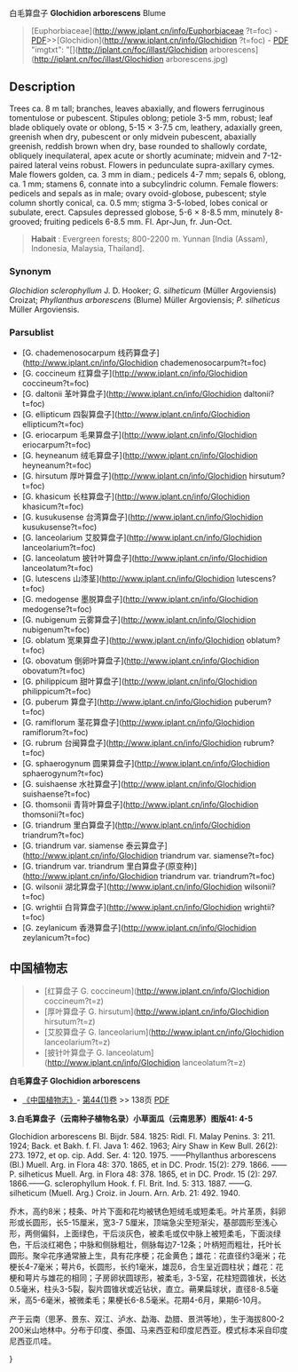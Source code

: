 白毛算盘子 **Glochidion arborescens** Blume

> [Euphorbiaceae](http://www.iplant.cn/info/Euphorbiaceae ?t=foc) - [PDF](http://iplant.cn/foc/pdf/Euphorbiaceae.pdf)>>[Glochidion](http://www.iplant.cn/info/Glochidion ?t=foc) - [PDF](http://www.iplant.cn/foc/pdf/Glochidion.pdf)
  "imgtxt": "[](http://iplant.cn/foc/illast/Glochidion arborescens](http://iplant.cn/foc/illast/Glochidion arborescens.jpg)

## Description

Trees ca. 8 m tall; branches, leaves abaxially, and flowers ferruginous tomentulose or pubescent. Stipules oblong; petiole 3-5 mm, robust; leaf blade obliquely ovate or oblong, 5-15 × 3-7.5 cm, leathery, adaxially green, greenish when dry, pubescent or only midvein pubescent, abaxially greenish, reddish brown when dry, base rounded to shallowly cordate, obliquely inequilateral, apex acute or shortly acuminate; midvein and 7-12-paired lateral veins robust. Flowers in pedunculate supra-axillary cymes. Male flowers golden, ca. 3 mm in diam.; pedicels 4-7 mm; sepals 6, oblong, ca. 1 mm; stamens 6, connate into a subcylindric column. Female flowers: pedicels and sepals as in male; ovary ovoid-globose, pubescent; style column shortly conical, ca. 0.5 mm; stigma 3-5-lobed, lobes conical or subulate, erect. Capsules depressed globose, 5-6 × 8-8.5 mm, minutely 8-grooved; fruiting pedicels 6-8.5 mm. Fl. Apr-Jun, fr. Jun-Oct.

> **Habait** : 
> Evergreen forests; 800-2200 m. Yunnan [India (Assam), Indonesia, Malaysia, Thailand].

### Synonym
*Glochidion sclerophyllum* J. D. Hooker; *G. silheticum* (Müller Argoviensis) Croizat; *Phyllanthus arborescens* (Blume) Müller Argoviensis; *P. silheticus* Müller Argoviensis.

### Parsublist

* [G.  chademenosocarpum  线药算盘子](http://www.iplant.cn/info/Glochidion chademenosocarpum?t=foc)
* [G.  coccineum  红算盘子](http://www.iplant.cn/info/Glochidion coccineum?t=foc)
* [G.  daltonii  革叶算盘子](http://www.iplant.cn/info/Glochidion daltonii?t=foc)
* [G.  ellipticum  四裂算盘子](http://www.iplant.cn/info/Glochidion ellipticum?t=foc)
* [G.  eriocarpum  毛果算盘子](http://www.iplant.cn/info/Glochidion eriocarpum?t=foc)
* [G.  heyneanum  绒毛算盘子](http://www.iplant.cn/info/Glochidion heyneanum?t=foc)
* [G.  hirsutum  厚叶算盘子](http://www.iplant.cn/info/Glochidion hirsutum?t=foc)
* [G.  khasicum  长柱算盘子](http://www.iplant.cn/info/Glochidion khasicum?t=foc)
* [G.  kusukusense  台湾算盘子](http://www.iplant.cn/info/Glochidion kusukusense?t=foc)
* [G.  lanceolarium  艾胶算盘子](http://www.iplant.cn/info/Glochidion lanceolarium?t=foc)
* [G.  lanceolatum  披针叶算盘子](http://www.iplant.cn/info/Glochidion lanceolatum?t=foc)
* [G.  lutescens  山漆茎](http://www.iplant.cn/info/Glochidion lutescens?t=foc)
* [G.  medogense  墨脱算盘子](http://www.iplant.cn/info/Glochidion medogense?t=foc)
* [G.  nubigenum  云雾算盘子](http://www.iplant.cn/info/Glochidion nubigenum?t=foc)
* [G.  oblatum  宽果算盘子](http://www.iplant.cn/info/Glochidion oblatum?t=foc)
* [G.  obovatum  倒卵叶算盘子](http://www.iplant.cn/info/Glochidion obovatum?t=foc)
* [G.  philippicum  甜叶算盘子](http://www.iplant.cn/info/Glochidion philippicum?t=foc)
* [G.  puberum  算盘子](http://www.iplant.cn/info/Glochidion puberum?t=foc)
* [G.  ramiflorum  茎花算盘子](http://www.iplant.cn/info/Glochidion ramiflorum?t=foc)
* [G.  rubrum  台闽算盘子](http://www.iplant.cn/info/Glochidion rubrum?t=foc)
* [G.  sphaerogynum  圆果算盘子](http://www.iplant.cn/info/Glochidion sphaerogynum?t=foc)
* [G.  suishaense  水社算盘子](http://www.iplant.cn/info/Glochidion suishaense?t=foc)
* [G.  thomsonii  青背叶算盘子](http://www.iplant.cn/info/Glochidion thomsonii?t=foc)
* [G.  triandrum  里白算盘子](http://www.iplant.cn/info/Glochidion triandrum?t=foc)
* [G.  triandrum var. siamense  泰云算盘子](http://www.iplant.cn/info/Glochidion triandrum var. siamense?t=foc)
* [G.  triandrum var. triandrum  里白算盘子(原变种)](http://www.iplant.cn/info/Glochidion triandrum var. triandrum?t=foc)
* [G.  wilsonii  湖北算盘子](http://www.iplant.cn/info/Glochidion wilsonii?t=foc)
* [G.  wrightii  白背算盘子](http://www.iplant.cn/info/Glochidion wrightii?t=foc)
* [G.  zeylanicum  香港算盘子](http://www.iplant.cn/info/Glochidion zeylanicum?t=foc)

## 中国植物志

> * [红算盘子  G.  coccineum](http://www.iplant.cn/info/Glochidion coccineum?t=z)
> * [厚叶算盘子  G.  hirsutum](http://www.iplant.cn/info/Glochidion hirsutum?t=z)
> * [艾胶算盘子  G.  lanceolarium](http://www.iplant.cn/info/Glochidion lanceolarium?t=z)
> * [披针叶算盘子  G.  lanceolatum](http://www.iplant.cn/info/Glochidion lanceolatum?t=z)

**白毛算盘子 Glochidion arborescens**

* [《中国植物志》](http://www.iplant.cn/frps)- [第44(1)卷](http://www.iplant.cn/frps/vol/44(1)) >> 138页 [PDF](http://www.iplant.cn/frps/pdf/44(1)/138a.PDF)

**3.白毛算盘子（云南种子植物名录）小草面瓜（云南思茅）图版41: 4-5**

Glochidion arborescens Bl. Bijdr. 584. 1825: Ridl. Fl. Malay Penins. 3: 211. 1924; Back. et Bakh. f. Fl. Java 1: 462. 1963; Airy Shaw in Kew Bull. 26(2): 273. 1972, et op. cip. Add. Ser. 4: 120. 1975. ——Phyllanthus arborescens (Bl.) Muell. Arg. in Flora 48: 370. 1865, et in DC. Prodr. 15(2): 279. 1866. ——P. silheticus Muell. Arg. in Flora 48: 378. 1865, et in DC. Prodr. 15 (2): 297. 1866.——G. sclerophyllum Hook. f. Fl. Brit. Ind. 5: 313. 1887. ——G. silheticum (Muell. Arg.) Croiz. in Journ. Arn. Arb. 21: 492. 1940.

乔木，高约8米；枝条、叶片下面和花均被锈色短绒毛或短柔毛。叶片革质，斜卵形或长圆形，长5-15厘米，宽3-7 5厘米，顶端急尖至短渐尖，基部圆形至浅心形，两侧偏斜，上面绿色，干后淡灰色，被柔毛或仅中脉上被短柔毛，下面淡绿色，干后淡红褐色；中脉和侧脉粗壮，侧脉每边7-12条；叶柄短而粗壮，托叶长圆形。聚伞花序通常腋上生，具有花序梗；花金黄色；雄花：花直径约3毫米；花梗长4-7毫米；萼片6，长圆形，长约1毫米，雄蕊6，合生呈近圆柱状；雌花：花梗和萼片与雄花的相同；子房卵状圆球形，被柔毛，3-5室，花柱短圆锥状，长达0.5毫米，柱头3-5裂，裂片圆锥状或近钻状，直立。蒴果扁球状，直径8-8.5毫米，高5-6毫米，被微柔毛；果梗长6-8.5毫米。花期4-6月，果期6-10月。

产于云南（思茅、景东、双江、泸水、勐海、勐腊、景洪等地），生于海拔800-2 200米山地林中。分布于印度、泰国、马来西亚和印度尼西亚。模式标本采自印度尼西亚爪哇。

}